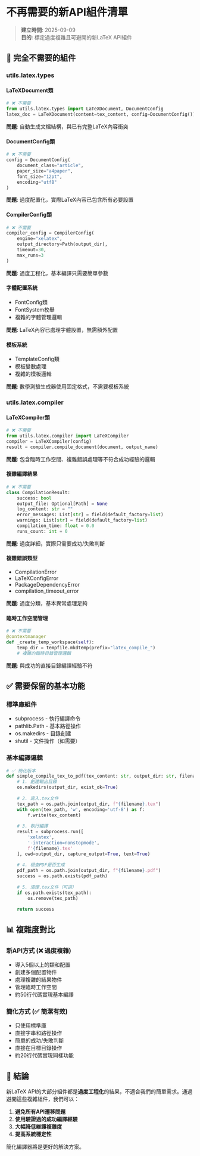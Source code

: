 # 不再需要的新API組件清單

> **建立時間**: 2025-09-09  
> **目的**: 標定過度複雜且可避開的新LaTeX API組件

## 🚫 **完全不需要的組件**

### **utils.latex.types**

#### **LaTeXDocument類**
```python
# ❌ 不需要
from utils.latex.types import LaTeXDocument, DocumentConfig
latex_doc = LaTeXDocument(content=tex_content, config=DocumentConfig())
```
**問題**: 自動生成文檔結構，與已有完整LaTeX內容衝突

#### **DocumentConfig類**  
```python
# ❌ 不需要
config = DocumentConfig(
    document_class="article",
    paper_size="a4paper", 
    font_size="12pt",
    encoding="utf8"
)
```
**問題**: 過度配置化，實際LaTeX內容已包含所有必要設置

#### **CompilerConfig類**
```python
# ❌ 不需要  
compiler_config = CompilerConfig(
    engine="xelatex",
    output_directory=Path(output_dir),
    timeout=30,
    max_runs=3
)
```
**問題**: 過度工程化，基本編譯只需要簡單參數

#### **字體配置系統**
- FontConfig類
- FontSystem枚舉
- 複雜的字體管理邏輯

**問題**: LaTeX內容已處理字體設置，無需額外配置

#### **模板系統**
- TemplateConfig類  
- 模板變數處理
- 複雜的模板邏輯

**問題**: 數學測驗生成器使用固定格式，不需要模板系統

### **utils.latex.compiler**

#### **LaTeXCompiler類**
```python
# ❌ 不需要
from utils.latex.compiler import LaTeXCompiler
compiler = LaTeXCompiler(config)
result = compiler.compile_document(document, output_name)
```
**問題**: 包含臨時工作空間、複雜錯誤處理等不符合成功經驗的邏輯

#### **複雜編譯結果**
```python
# ❌ 不需要
class CompilationResult:
    success: bool
    output_file: Optional[Path] = None
    log_content: str = ""
    error_messages: List[str] = field(default_factory=list)
    warnings: List[str] = field(default_factory=list)
    compilation_time: float = 0.0
    runs_count: int = 0
```
**問題**: 過度詳細，實際只需要成功/失敗判斷

#### **複雜錯誤類型**
- CompilationError
- LaTeXConfigError  
- PackageDependencyError
- compilation_timeout_error

**問題**: 過度分類，基本異常處理足夠

#### **臨時工作空間管理**
```python
# ❌ 不需要
@contextmanager
def _create_temp_workspace(self):
    temp_dir = tempfile.mkdtemp(prefix="latex_compile_")
    # 複雜的臨時目錄管理邏輯
```
**問題**: 與成功的直接目錄編譯經驗不符

## ✅ **需要保留的基本功能**

### **標準庫組件**
- subprocess - 執行編譯命令
- pathlib.Path - 基本路徑操作
- os.makedirs - 目錄創建
- shutil - 文件操作（如需要）

### **基本編譯邏輯**
```python
# ✅ 簡化版本
def simple_compile_tex_to_pdf(tex_content: str, output_dir: str, filename: str) -> bool:
    # 1. 創建輸出目錄
    os.makedirs(output_dir, exist_ok=True)
    
    # 2. 寫入.tex文件
    tex_path = os.path.join(output_dir, f"{filename}.tex")
    with open(tex_path, 'w', encoding='utf-8') as f:
        f.write(tex_content)
    
    # 3. 執行編譯
    result = subprocess.run([
        'xelatex', 
        '-interaction=nonstopmode',
        f'{filename}.tex'
    ], cwd=output_dir, capture_output=True, text=True)
    
    # 4. 檢查PDF是否生成
    pdf_path = os.path.join(output_dir, f"{filename}.pdf")
    success = os.path.exists(pdf_path)
    
    # 5. 清理.tex文件（可選）
    if os.path.exists(tex_path):
        os.remove(tex_path)
    
    return success
```

## 📊 **複雜度對比**

### **新API方式** (❌ 過度複雜)
- 導入5個以上的類和配置
- 創建多個配置物件
- 處理複雜的結果物件
- 管理臨時工作空間
- 約50行代碼實現基本編譯

### **簡化方式** (✅ 簡潔有效)
- 只使用標準庫
- 直接字串和路徑操作
- 簡單的成功/失敗判斷
- 直接在目標目錄操作  
- 約20行代碼實現同樣功能

## 🎯 **結論**

新LaTeX API的大部分組件都是**過度工程化**的結果，不適合我們的簡單需求。通過避開這些複雜組件，我們可以：

1. **避免所有API遷移問題**
2. **使用驗證過的成功編譯經驗**
3. **大幅降低維護複雜度**
4. **提高系統穩定性**

簡化編譯器將是更好的解決方案。